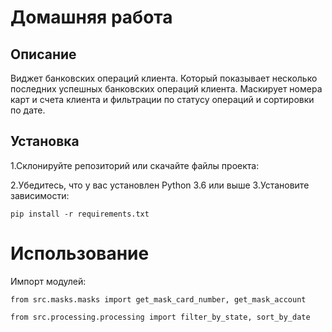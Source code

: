 # Домашняя работа
## Описание
Виджет банковских операций клиента. Который показывает несколько последних успешных банковских операций клиента. 
Маскирует номера карт и счета клиента и фильтрации по статусу операций и сортировки по дате.
## Установка
1.Склонируйте репозиторий или скачайте файлы проекта:

2.Убедитесь, что у вас установлен Python 3.6 или выше
3.Установите зависимости:
```
pip install -r requirements.txt
```
# Использование
Импорт модулей:
```
from src.masks.masks import get_mask_card_number, get_mask_account
```
```
from src.processing.processing import filter_by_state, sort_by_date
```
